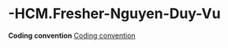 # -HCM.Fresher-Nguyen-Duy-Vu
**Coding convention**
[Coding convention](https://github.com/Duyvu2610/Coding-convention)
